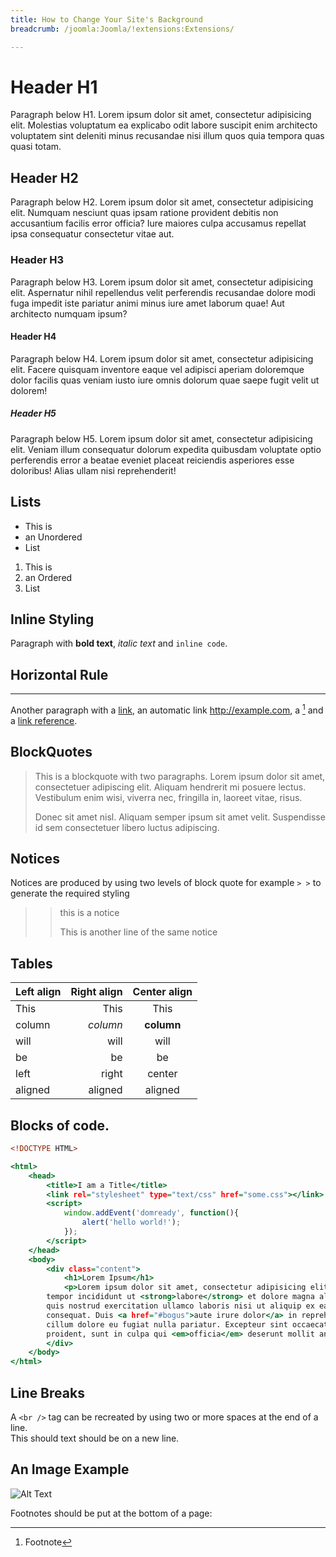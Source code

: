 ```yaml
---
title: How to Change Your Site's Background
breadcrumb: /joomla:Joomla/!extensions:Extensions/

---
```


Header H1
=========
Paragraph below H1. Lorem ipsum dolor sit amet, consectetur adipisicing elit. Molestias voluptatum ea explicabo odit labore suscipit enim architecto voluptatem sint deleniti minus recusandae nisi illum quos quia tempora quas quasi totam.


Header H2
---------
Paragraph below H2. Lorem ipsum dolor sit amet, consectetur adipisicing elit. Numquam nesciunt quas ipsam ratione provident debitis non accusantium facilis error officia? Iure maiores culpa accusamus repellat ipsa consequatur consectetur vitae aut.

### Header H3
Paragraph below H3. Lorem ipsum dolor sit amet, consectetur adipisicing elit. Aspernatur nihil repellendus velit perferendis recusandae dolore modi fuga impedit iste pariatur animi minus iure amet laborum quae! Aut architecto numquam ipsum?

#### Header H4
Paragraph below H4. Lorem ipsum dolor sit amet, consectetur adipisicing elit. Facere quisquam inventore eaque vel adipisci aperiam doloremque dolor facilis quas veniam iusto iure omnis dolorum quae saepe fugit velit ut dolorem!

##### Header H5
Paragraph below H5. Lorem ipsum dolor sit amet, consectetur adipisicing elit. Veniam illum consequatur dolorum expedita quibusdam voluptate optio perferendis error a beatae eveniet placeat reiciendis asperiores esse doloribus! Alias ullam nisi reprehenderit!

Lists
-----

* This is
* an Unordered
* List

1. This is
2. an Ordered
3. List

Inline Styling
--------------

Paragraph with **bold text**, _italic text_ and `inline code`.

Horizontal Rule
---------------

* * *

Another paragraph with a [link](#url-goes-here), an automatic link <http://example.com>, a [^1] and a [link reference][ref].

BlockQuotes
-----------

> This is a blockquote with two paragraphs. Lorem ipsum dolor sit amet,
> consectetuer adipiscing elit. Aliquam hendrerit mi posuere lectus.
> Vestibulum enim wisi, viverra nec, fringilla in, laoreet vitae, risus.
>
> Donec sit amet nisl. Aliquam semper ipsum sit amet velit. Suspendisse
> id sem consectetuer libero luctus adipiscing.

Notices
-------

Notices are produced by using two levels of block quote for example `> >` to generate the required styling

> > this is a notice
> >
> > This is another line of the same notice

Tables
------

| Left align | Right align | Center align |
|:-----------|------------:|:------------:|
| This       |        This |     This     |
| column     |    *column* |  **column**  |
| will       |        will |     will     |
| be         |          be |      be      |
| left       |       right |    center    |
| aligned    |     aligned |   aligned    |


Blocks of code.
---------------

~~~ .html
<!DOCTYPE HTML>

<html>
    <head>
        <title>I am a Title</title>
        <link rel="stylesheet" type="text/css" href="some.css"></link>
        <script>
            window.addEvent('domready', function(){
                alert('hello world!');
            });
        </script>
    </head>
    <body>
        <div class="content">
            <h1>Lorem Ipsum</h1>
            <p>Lorem ipsum dolor sit amet, consectetur adipisicing elit, sed do eiusmod
        tempor incididunt ut <strong>labore</strong> et dolore magna aliqua. Ut enim ad minim veniam,
        quis nostrud exercitation ullamco laboris nisi ut aliquip ex ea commodo
        consequat. Duis <a href="#bogus">aute irure dolor</a> in reprehenderit in voluptate velit esse
        cillum dolore eu fugiat nulla pariatur. Excepteur sint occaecat cupidatat non
        proident, sunt in culpa qui <em>officia</em> deserunt mollit anim id est laborum.</p>
        </div>
    </body>
</html>
~~~

Line Breaks
-----------

A `<br />` tag can be recreated by using two or more spaces at the end of a line.  
This should text should be on a new line.

An Image Example
----------------

![Alt Text](http://octodex.github.com/images/plumber.jpg "Optional Title")

Footnotes should be put at the bottom of a page:

[^1]: Footnote

[ref]: http://example.com

